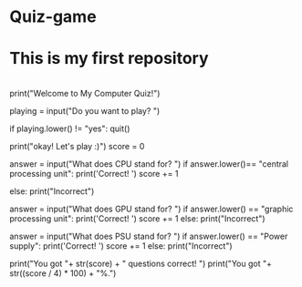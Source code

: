 # Quiz-game
<h1>This is my first repository</h1>
</br>
print("Welcome to My Computer Quiz!")

playing = input("Do you want to play? ")

if playing.lower() != "yes":
    quit()

print("okay! Let's play :)")
score = 0

answer = input("What does CPU stand for? ")
if answer.lower()== "central processing unit":
    print('Correct! ')
    score += 1

else:
    print("Incorrect")

answer = input("What does GPU stand for? ")
if answer.lower() == "graphic processing unit":
    print('Correct! ')
    score += 1
else:
    print("Incorrect")

answer = input("What does PSU stand for? ")
if answer.lower() == "Power supply":
    print('Correct! ')
    score += 1
else:
    print("Incorrect")

print("You got "+ str(score) + " questions correct! ")
print("You got "+ str((score / 4) * 100) + "%.")


